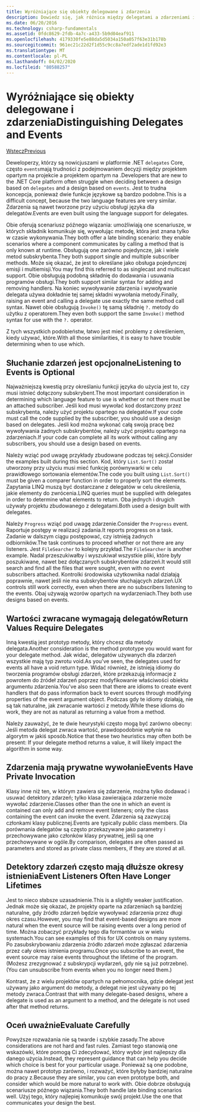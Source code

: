 ```yaml
---
title: Wyróżniające się obiekty delegowane i zdarzenia
description: Dowiedz się, jak różnica między delegatami a zdarzeniami i kiedy korzystać z każdej z tych funkcji .NET Core.
ms.date: 06/20/2016
ms.technology: csharp-fundamentals
ms.assetid: 0fdc8629-2fdb-4a7c-a433-5b9d04eaf911
ms.openlocfilehash: 4179330fe5e88da5d5034a150a057f63e31b178b
ms.sourcegitcommit: 961ec21c22d2f1d55c9cc8a7edf2ade1d1fd92e3
ms.translationtype: MT
ms.contentlocale: pl-PL
ms.lasthandoff: 04/02/2020
ms.locfileid: "80588257"
---
```

# <a name="distinguishing-delegates-and-events"></a><span data-ttu-id="f9be2-103">Wyróżniające się obiekty delegowane i zdarzenia</span><span class="sxs-lookup"><span data-stu-id="f9be2-103">Distinguishing Delegates and Events</span></span>

[<span data-ttu-id="f9be2-104">Wstecz</span><span class="sxs-lookup"><span data-stu-id="f9be2-104">Previous</span></span>](modern-events.md)

<span data-ttu-id="f9be2-105">Deweloperzy, którzy są nowicjuszami w platformie .NET `delegates` Core, często `events`mają trudności z podejmowaniem decyzji między projektem opartym na projekcie a projektem opartym na .</span><span class="sxs-lookup"><span data-stu-id="f9be2-105">Developers that are new to the .NET Core platform often struggle when deciding between a design based on `delegates` and a design based on `events`.</span></span> <span data-ttu-id="f9be2-106">Jest to trudna koncepcja, ponieważ dwie funkcje językowe są bardzo podobne.</span><span class="sxs-lookup"><span data-stu-id="f9be2-106">This is a difficult concept, because the two language features are very similar.</span></span> <span data-ttu-id="f9be2-107">Zdarzenia są nawet tworzone przy użyciu obsługi języka dla delegatów.</span><span class="sxs-lookup"><span data-stu-id="f9be2-107">Events are even built using the language support for delegates.</span></span>

<span data-ttu-id="f9be2-108">Obie oferują scenariusz późnego wiązania: umożliwiają one scenariusze, w których składnik komunikuje się, wywołując metodę, która jest znana tylko w czasie wykonywania.</span><span class="sxs-lookup"><span data-stu-id="f9be2-108">They both offer a late binding scenario: they enable scenarios where a component communicates by calling a method that is only known at runtime.</span></span> <span data-ttu-id="f9be2-109">Obsługują one zarówno pojedyncze, jak i wiele metod subskrybenta.</span><span class="sxs-lookup"><span data-stu-id="f9be2-109">They both support single and multiple subscriber methods.</span></span> <span data-ttu-id="f9be2-110">Może się okazać, że jest to określane jako obsługa pojedynczej emisji i multiemisji.</span><span class="sxs-lookup"><span data-stu-id="f9be2-110">You may find this referred to as singlecast and multicast support.</span></span> <span data-ttu-id="f9be2-111">Obie obsługują podobną składnię do dodawania i usuwania programów obsługi.</span><span class="sxs-lookup"><span data-stu-id="f9be2-111">They both support similar syntax for adding and removing handlers.</span></span> <span data-ttu-id="f9be2-112">Na koniec wywoływanie zdarzenia i wywoływanie delegata używa dokładnie tej samej składni wywołania metody.</span><span class="sxs-lookup"><span data-stu-id="f9be2-112">Finally, raising an event and calling a delegate use exactly the same method call syntax.</span></span> <span data-ttu-id="f9be2-113">Nawet obie obsługują `Invoke()` tę samą składnię `?.` metody do użytku z operatorem.</span><span class="sxs-lookup"><span data-stu-id="f9be2-113">They even both support the same `Invoke()` method syntax for use with the `?.` operator.</span></span>

<span data-ttu-id="f9be2-114">Z tych wszystkich podobieństw, łatwo jest mieć problemy z określeniem, kiedy używać, które.</span><span class="sxs-lookup"><span data-stu-id="f9be2-114">With all those similarities, it is easy to have trouble determining when to use which.</span></span>

## <a name="listening-to-events-is-optional"></a><span data-ttu-id="f9be2-115">Słuchanie zdarzeń jest opcjonalne</span><span class="sxs-lookup"><span data-stu-id="f9be2-115">Listening to Events is Optional</span></span>

<span data-ttu-id="f9be2-116">Najważniejszą kwestią przy określaniu funkcji języka do użycia jest to, czy musi istnieć dołączony subskrybent.</span><span class="sxs-lookup"><span data-stu-id="f9be2-116">The most important consideration in determining which language feature to use is whether or not there must be an attached subscriber.</span></span> <span data-ttu-id="f9be2-117">Jeśli kod musi wywołać kod dostarczony przez subskrybenta, należy użyć projektu opartego na delegatów.</span><span class="sxs-lookup"><span data-stu-id="f9be2-117">If your code must call the code supplied by the subscriber, you should use a design based on delegates.</span></span> <span data-ttu-id="f9be2-118">Jeśli kod można wykonać całą swoją pracę bez wywoływania żadnych subskrybentów, należy użyć projektu opartego na zdarzeniach.</span><span class="sxs-lookup"><span data-stu-id="f9be2-118">If your code can complete all its work without calling any subscribers, you should use a design based on events.</span></span>

<span data-ttu-id="f9be2-119">Należy wziąć pod uwagę przykłady zbudowane podczas tej sekcji.</span><span class="sxs-lookup"><span data-stu-id="f9be2-119">Consider the examples built during this section.</span></span> <span data-ttu-id="f9be2-120">Kod, który `List.Sort()` został utworzony przy użyciu musi mieć funkcję porównywarki w celu prawidłowego sortowania elementów.</span><span class="sxs-lookup"><span data-stu-id="f9be2-120">The code you built using `List.Sort()` must be given a comparer function in order to properly sort the elements.</span></span> <span data-ttu-id="f9be2-121">Zapytania LINQ muszą być dostarczane z delegatów w celu określenia, jakie elementy do zwrócenia.</span><span class="sxs-lookup"><span data-stu-id="f9be2-121">LINQ queries must be supplied with delegates in order to determine what elements to return.</span></span> <span data-ttu-id="f9be2-122">Oba jednych i drugich używały projektu zbudowanego z delegatami.</span><span class="sxs-lookup"><span data-stu-id="f9be2-122">Both used a design built with delegates.</span></span>

<span data-ttu-id="f9be2-123">Należy `Progress` wziąć pod uwagę zdarzenie.</span><span class="sxs-lookup"><span data-stu-id="f9be2-123">Consider the `Progress` event.</span></span> <span data-ttu-id="f9be2-124">Raportuje postępy w realizacji zadania.</span><span class="sxs-lookup"><span data-stu-id="f9be2-124">It reports progress on a task.</span></span>
<span data-ttu-id="f9be2-125">Zadanie w dalszym ciągu postępować, czy istnieją żadnych odbiorników.</span><span class="sxs-lookup"><span data-stu-id="f9be2-125">The task continues to proceed whether or not there are any listeners.</span></span>
<span data-ttu-id="f9be2-126">Jest `FileSearcher` to kolejny przykład.</span><span class="sxs-lookup"><span data-stu-id="f9be2-126">The `FileSearcher` is another example.</span></span> <span data-ttu-id="f9be2-127">Nadal przeszukiwałby i wyszukiwał wszystkie pliki, które były poszukiwane, nawet bez dołączanych subskrybentów zdarzeń.</span><span class="sxs-lookup"><span data-stu-id="f9be2-127">It would still search and find all the files that were sought, even with no event subscribers attached.</span></span>
<span data-ttu-id="f9be2-128">Kontrolki środowiska użytkownika nadal działają poprawnie, nawet jeśli nie ma subskrybentów słuchających zdarzeń.</span><span class="sxs-lookup"><span data-stu-id="f9be2-128">UX controls still work correctly, even when there are no subscribers listening to the events.</span></span> <span data-ttu-id="f9be2-129">Obaj używają wzorów opartych na wydarzeniach.</span><span class="sxs-lookup"><span data-stu-id="f9be2-129">They both use designs based on events.</span></span>

## <a name="return-values-require-delegates"></a><span data-ttu-id="f9be2-130">Wartości zwracane wymagają delegatów</span><span class="sxs-lookup"><span data-stu-id="f9be2-130">Return Values Require Delegates</span></span>

<span data-ttu-id="f9be2-131">Inną kwestią jest prototyp metody, który chcesz dla metody delegata.</span><span class="sxs-lookup"><span data-stu-id="f9be2-131">Another consideration is the method prototype you would want for your delegate method.</span></span> <span data-ttu-id="f9be2-132">Jak widać, delegatów używanych dla zdarzeń wszystkie mają typ zwrotu void.</span><span class="sxs-lookup"><span data-stu-id="f9be2-132">As you've seen, the delegates used for events all have a void return type.</span></span> <span data-ttu-id="f9be2-133">Widać również, że istnieją idiomy do tworzenia programów obsługi zdarzeń, które przekazują informacje z powrotem do źródeł zdarzeń poprzez modyfikowanie właściwości obiektu argumentu zdarzenia.</span><span class="sxs-lookup"><span data-stu-id="f9be2-133">You've also seen that there are idioms to create event handlers that do pass information back to event sources through modifying properties of the event argument object.</span></span> <span data-ttu-id="f9be2-134">Podczas gdy te idiomy działają, nie są tak naturalne, jak zwracanie wartości z metody.</span><span class="sxs-lookup"><span data-stu-id="f9be2-134">While these idioms do work, they are not as natural as returning a value from a method.</span></span>

<span data-ttu-id="f9be2-135">Należy zauważyć, że te dwie heurystyki często mogą być zarówno obecny: Jeśli metoda delegat zwraca wartość, prawdopodobnie wpłynie na algorytm w jakiś sposób.</span><span class="sxs-lookup"><span data-stu-id="f9be2-135">Notice that these two heuristics may often both be present: If your delegate method returns a value, it will likely impact the algorithm in some way.</span></span>

## <a name="events-have-private-invocation"></a><span data-ttu-id="f9be2-136">Zdarzenia mają prywatne wywołanie</span><span class="sxs-lookup"><span data-stu-id="f9be2-136">Events Have Private Invocation</span></span>

<span data-ttu-id="f9be2-137">Klasy inne niż ten, w którym zawiera się zdarzenie, można tylko dodawać i usuwać detektory zdarzeń; tylko klasa zawierająca zdarzenie może wywołać zdarzenie.</span><span class="sxs-lookup"><span data-stu-id="f9be2-137">Classes other than the one in which an event is contained can only add and remove event listeners; only the class containing the event can invoke the event.</span></span> <span data-ttu-id="f9be2-138">Zdarzenia są zazwyczaj członkami klasy publicznej.</span><span class="sxs-lookup"><span data-stu-id="f9be2-138">Events are typically public class members.</span></span>
<span data-ttu-id="f9be2-139">Dla porównania delegatów są często przekazywane jako parametry i przechowywane jako członków klasy prywatnej, jeśli są one przechowywane w ogóle.</span><span class="sxs-lookup"><span data-stu-id="f9be2-139">By comparison, delegates are often passed as parameters and stored as private class members, if they are stored at all.</span></span>

## <a name="event-listeners-often-have-longer-lifetimes"></a><span data-ttu-id="f9be2-140">Detektory zdarzeń często mają dłuższe okresy istnienia</span><span class="sxs-lookup"><span data-stu-id="f9be2-140">Event Listeners Often Have Longer Lifetimes</span></span>

<span data-ttu-id="f9be2-141">Jest to nieco słabsze uzasadnienie.</span><span class="sxs-lookup"><span data-stu-id="f9be2-141">This is a slightly weaker justification.</span></span> <span data-ttu-id="f9be2-142">Jednak może się okazać, że projekty oparte na zdarzeniach są bardziej naturalne, gdy źródło zdarzeń będzie wywoływać zdarzenia przez długi okres czasu.</span><span class="sxs-lookup"><span data-stu-id="f9be2-142">However, you may find that event-based designs are more natural when the event source will be raising events over a long period of time.</span></span> <span data-ttu-id="f9be2-143">Można zobaczyć przykłady tego dla formantów ux w wielu systemach.</span><span class="sxs-lookup"><span data-stu-id="f9be2-143">You can see examples of this for UX controls on many systems.</span></span> <span data-ttu-id="f9be2-144">Po zasubskrybowaniu zdarzenia źródło zdarzeń może zgłaszać zdarzenia przez cały okres istnienia programu.</span><span class="sxs-lookup"><span data-stu-id="f9be2-144">Once you subscribe to an event, the event source may raise events throughout the lifetime of the program.</span></span>
<span data-ttu-id="f9be2-145">(Możesz zrezygnować z subskrypcji wydarzeń, gdy nie są już potrzebne).</span><span class="sxs-lookup"><span data-stu-id="f9be2-145">(You can unsubscribe from events when you no longer need them.)</span></span>

<span data-ttu-id="f9be2-146">Kontrast, że z wielu projektów opartych na pełnomocnika, gdzie delegat jest używany jako argument do metody, a delegat nie jest używany po tej metody zwraca.</span><span class="sxs-lookup"><span data-stu-id="f9be2-146">Contrast that with many delegate-based designs, where a delegate is used as an argument to a method, and the delegate is not used after that method returns.</span></span>

## <a name="evaluate-carefully"></a><span data-ttu-id="f9be2-147">Oceń uważnie</span><span class="sxs-lookup"><span data-stu-id="f9be2-147">Evaluate Carefully</span></span>

<span data-ttu-id="f9be2-148">Powyższe rozważania nie są twarde i szybkie zasady.</span><span class="sxs-lookup"><span data-stu-id="f9be2-148">The above considerations are not hard and fast rules.</span></span> <span data-ttu-id="f9be2-149">Zamiast tego stanowią one wskazówki, które pomogą Ci zdecydować, który wybór jest najlepszy dla danego użycia.</span><span class="sxs-lookup"><span data-stu-id="f9be2-149">Instead, they represent guidance that can help you decide which choice is best for your particular usage.</span></span> <span data-ttu-id="f9be2-150">Ponieważ są one podobne, można nawet prototyp zarówno, i rozważyć, które byłyby bardziej naturalne do pracy z.</span><span class="sxs-lookup"><span data-stu-id="f9be2-150">Because they are similar, you can even prototype both, and consider which would be more natural to work with.</span></span> <span data-ttu-id="f9be2-151">Obie dobrze obsługują scenariusze późnego wiązania.</span><span class="sxs-lookup"><span data-stu-id="f9be2-151">They both handle late binding scenarios well.</span></span> <span data-ttu-id="f9be2-152">Użyj tego, który najlepiej komunikuje swój projekt.</span><span class="sxs-lookup"><span data-stu-id="f9be2-152">Use the one that communicates your design the best.</span></span>
